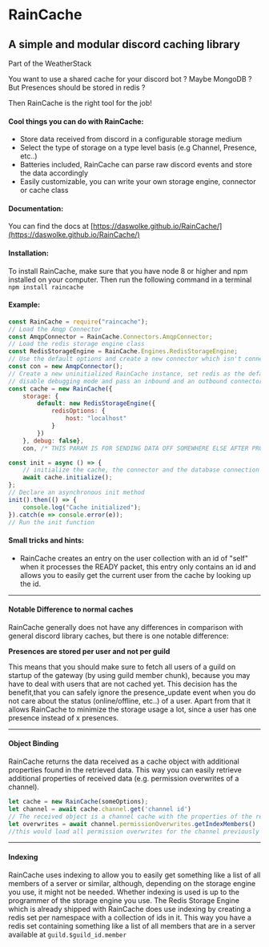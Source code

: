 # RainCache

## A simple and modular discord caching library

Part of the WeatherStack

You want to use a shared cache for your discord bot ? Maybe MongoDB ? But Presences should be stored in redis ?

Then RainCache is the right tool for the job!

#### Cool things you can do with RainCache:
- Store data received from discord in a configurable storage medium
- Select the type of storage on a type level basis (e.g Channel, Presence, etc..)
- Batteries included, RainCache can parse raw discord events and store the data accordingly
- Easily customizable, you can write your own storage engine, connector or cache class

#### Documentation:
You can find the docs at [https://daswolke.github.io/RainCache/](https://daswolke.github.io/RainCache/)

#### Installation:
To install RainCache, make sure that you have node 8 or higher and npm installed on your computer.
Then run the following command in a terminal `npm install raincache`

#### Example:
```js
const RainCache = require("raincache");
// Load the Amqp Connector
const AmqpConnector = RainCache.Connectors.AmqpConnector;
// Load the redis storage engine class
const RedisStorageEngine = RainCache.Engines.RedisStorageEngine;
// Use the default options and create a new connector which isn't connected yet
const con = new AmqpConnector();
// Create a new uninitialized RainCache instance, set redis as the default storage engine,
// disable debugging mode and pass an inbound and an outbound connector to receive and forward events
const cache = new RainCache({
	storage: {
		default: new RedisStorageEngine({
			redisOptions: {
				host: "localhost"
			}
		})
	}, debug: false},
	con, /* THIS PARAM IS FOR SENDING DATA OFF SOMEWHERE ELSE AFTER PROCESSING IS DONE */);

const init = async () => {
	// initialize the cache, the connector and the database connection
	await cache.initialize();
};
// Declare an asynchronous init method
init().then(() => {
	console.log("Cache initialized");
}).catch(e => console.error(e));
// Run the init function
```

#### Small tricks and hints:
- RainCache creates an entry on the user collection with an id of "self" when it processes the READY packet,
 this entry only contains an id and allows you to easily get the current user from the cache by looking up the id.


---

#### Notable Difference to normal caches
RainCache generally does not have any differences in comparison with general discord library caches, but there is one notable difference:

**Presences are stored per user and not per guild**

This means that you should make sure to fetch all users of a guild on startup of the gateway (by using guild member chunk),
because you may have to deal with users that are not cached yet.
This decision has the benefit,that you can safely ignore the presence_update event when you do not care about the status (online/offline, etc..) of a user.
Apart from that it allows RainCache to minimize the storage usage a lot, since a user has one presence instead of x presences.

---

#### Object Binding
RainCache returns the data received as a cache object with additional properties found in the retrieved data.
 This way you can easily retrieve additional properties of received data (e.g. permission overwrites of a channel).
```js
let cache = new RainCache(someOptions);
let channel = await cache.channel.get('channel id')
// The received object is a channel cache with the properties of the retrieved channel object (id, name, type, etc..) attached to it
let overwrites = await channel.permissionOverwrites.getIndexMembers()
//this would load all permission overwrites for the channel previously loaded
```
---
#### Indexing

RainCache uses indexing to allow you to easily get something like a list of all members of a server or similar,
although, depending on the storage engine you use, it might not be needed.
Whether indexing is used is up to the programmer of the storage engine you use.
The Redis Storage Engine which is already shipped with RainCache does use indexing by creating a redis set per namespace with a collection of ids in it.
This way you have a redis set containing something like a list of all members that are in a server available at `guild.$guild_id.member`
